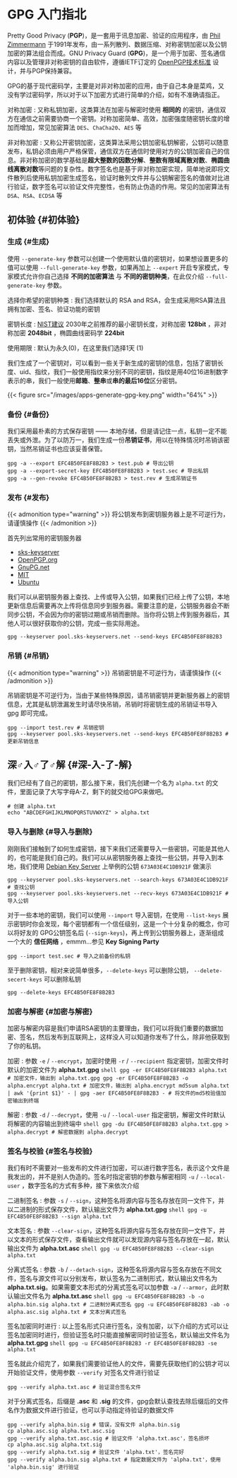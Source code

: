 # GPG 入门指北


Pretty Good Privacy (**PGP**)，是一套用于讯息加密、验证的应用程序，由 [Phil
Zimmermann](https://en.wikipedia.org/wiki/Phil_Zimmermann) 于1991年发布，由一系列散列、数据压缩、对称密钥加密以及公钥加密的算法组合而成。GNU Privacy Guard (**GPG**)，是一个用于加密、签名通信内容以及管理非对称密钥的自由软件，遵循IETF订定的 [OpenPGP技术标准](https://tools.ietf.org/html/rfc4880) 设计，并与PGP保持兼容。

GPG的基于现代密码学，主要是对非对称加密的应用，由于自己本身是菜鸡，又没有学过密码学，所以对于以下加密方式进行简单的介绍，如有不准确请指正。

对称加密
: 又称私钥加密，这类算法在加密与解密时使用 **相同的** 的密钥，通信双方在通信之前需要协商一个密钥。对称加密简单、高效，加密强度随密钥长度的增加而增加，常见加密算法 `DES`​、​`ChaCha20`​、​`AES` 等

非对称加密
: 又称公开密钥加密，这类算法采用公钥加密私钥解密，公钥可以随意发布，私钥必须由用户严格保管，通信双方在通信时使用对方的公钥加密自己的信息。非对称加密的数学基础是​**超大整数的因数分解**​、​**整数有限域离散对数**​、​**椭圆曲线离散对数**​等问题的复杂性。数字签名也是基于非对称加密实现，简单地说即将文件散列后使用私钥加密生成签名，验证时散列文件并与公钥解密签名的值做对比进行验证，数字签名可以验证文件完整性，也有防止伪造的作用。常见的加密算法有 `DSA`​、​`RSA`​、​`ECDSA` 等


## 初体验 {#初体验}


### 生成 {#生成}

使用 `--generate-key` 参数可以创建一个使用默认值的密钥对，如果想设置更多的值可以使用 `--full-generate-key` 参数，如果再加上 `--expert` 开启专家模式，专家模式允许你自己选择 **不同的加密算法** 与 **不同的密钥种类**​，在此仅介绍
`--full-generate-key` 参数。

选择你希望的密钥种类
: 我们选择默认的 <span class="underline">RSA and RSA</span>​，会生成采用RSA算法且拥有加密、签名、验证功能的密钥

密钥长度
: [NIST建议](https://www.keylength.com/en/4/) 2030年之前推荐的最小密钥长度，对称加密 **128bit** ，非对称加密
    **2048bit** ，椭圆曲线密码学 **224bit**

使用期限
: 默认为永久(0)，在这里我们选择1天 (1)

我们生成了一个密钥对，可以看到一些关于新生成的密钥的信息，包括了密钥长度、uid、指纹，我们一般使用指纹来分别不同的密钥，指纹是用40位16进制数字表示的串，我们一般使用​**邮箱**​、​**整串**​或​**串的最后16位**​区分密钥。

{{< figure src="/images/apps-generate-gpg-key.png" width="64%" >}}


### 备份 {#备份}

我们采用最朴素的方式保存密钥 —— 本地存储，但是请记住一点，私钥一定不能丢失或外泄。为了以防万一，我们生成一份​**吊销证书**​，用以在特殊情况时吊销该密钥，当然吊销证书也应该妥善保管。

```shell
gpg -a --export EFC4B50FE8F8B2B3 > test.pub # 导出公钥
gpg -a --export-secret-key EFC4B50FE8F8B2B3 > test.sec # 导出私钥
gpg -a --gen-revoke EFC4B50FE8F8B2B3 > test.rev # 生成吊销证书
```


### 发布 {#发布}

{{< admonition type="warning" >}}
将公钥发布到密钥服务器上是不可逆行为，请谨慎操作
{{< /admonition >}}

首先列出常用的密钥服务器

-   [sks-keyserver](http://pool.sks-keyservers.net)
-   [OpenPGP.org](https://keys.openpgp.org)
-   [GnuPG.net](http://keys.gnupg.net)
-   [MIT](https://pgp.mit.edu)
-   [Ubuntu](http://keyserver.ubuntu.com)

我们可以从密钥服务器上查找、上传或导入公钥，如果我们已经上传了公钥，本地更新信息后需要再次上传将信息同步到服务器。需要注意的是，公钥服务器会不断同步公钥，不会因为你的密钥过期或吊销而删除。当你将公钥上传到服务器后，其他人可以很好获取你的公钥，完成一些实际用途。

```shell
gpg --keyserver pool.sks-keyservers.net --send-keys EFC4B50FE8F8B2B3
```


### 吊销 {#吊销}

{{< admonition type="warning" >}}
吊销密钥是不可逆行为，请谨慎操作
{{< /admonition >}}

吊销密钥是不可逆行为，当由于某些特殊原因，请吊销密钥并更新服务器上的密钥信息，尤其是私钥泄漏发生时请尽快吊销，吊销时将密钥生成的吊销证书导入 gpg 即可完成。

```shell
gpg --import test.rev # 吊销密钥
gpg --keyserver pool.sks-keyservers.net --send-keys EFC4B50FE8F8B2B3 # 更新吊销信息
```


## 深♂入♂了♂解 {#深-入-了-解}

我们已经有了自己的密钥，那么接下来，我们先创建一个名为 `alpha.txt` 的文件，里面记录了大写字母A-Z，剩下的就交给GPG来做吧。

```shell
# 创建 alpha.txt
echo "ABCDEFGHIJKLMNOPQRSTUVWXYZ" > alpha.txt
```


### 导入与删除 {#导入与删除}

刚刚我们接触到了如何生成密钥，接下来我们还需要导入一些密钥，可能是其他人的，也可能是我们自己的。我们可以从密钥服务器上查找一些公钥，并导入到本地，我们使用
[Debian Key Server](https://keyring.debian.org/) 上举例的公钥 `673A03E4C1DB921F` 做演示

```shell
gpg --keyserver pool.sks-keyservers.net --search-keys 673A03E4C1DB921F # 查找公钥
gpg --keyserver pool.sks-keyservers.net --recv-keys 673A03E4C1DB921F # 导入公钥
```

对于一些本地的密钥，我们可以使用 `--import` 导入密钥，在使用 `--list-keys` 展示密钥时你会发现，每个密钥都有一个信任级别，这是一个十分复杂的概念，你可以将好友的
GPG公钥签名后 (`--sign-keys`)，再上传到公钥服务器上，逐渐组成一个大的 **信任网络**
，emmm...参见 **Key Signing Party**

```shell
gpg --import test.sec # 导入之前备份的私钥
```

至于删除密钥，相对来说简单很多，​`--delete-keys` 可以删除公钥，
`--delete-secert-keys` 可以删除私钥

```shell
gpg --delete-keys EFC4B50FE8F8B2B3
```


### 加密与解密 {#加密与解密}

加密与解密内容是我们申请RSA密钥的主要理由，我们可以将我们重要的数据加密、签名，然后发布到互联网上，这样没人可以知道你发布了什么，除非他获取到了你的私钥。

加密
: 参数 `-e` / `--encrypt`​，加密时使用 `-r` / `--recipient` 指定密钥，加密文件时默认的加密文件为 **alpha.txt.gpg**
    ```shell
    gpg -er EFC4B50FE8F8B2B3 alpha.txt # 加密文件，输出到 alpha.txt.gpg
    gpg -er EFC4B50FE8F8B2B3 -o alpha.encrypt alpha.txt # 加密文件，输出到 alpha.encrypt
    md5sum alpha.txt | awk '{print $1}' - | gpg -aer EFC4B50FE8F8B2B3 - # 将文件的md5校验值加密输出到终端
    ```


解密
: 参数 `-d` / `--decrypt`​，使用 `-u` / `--local-user` 指定密钥，解密文件时默认将解密的内容输出到终端中
    ```shell
    gpg -du EFC4B50FE8F8B2B3 alpha.txt.gpg > alpha.decrypt # 解密数据到 alpha.decrypt
    ```


### 签名与校验 {#签名与校验}

我们有时不需要对一些发布的文件进行加密，可以进行数字签名，表示这个文件是我发出的，并不是别人伪造的。签名时指定密钥的参数与解密相同 `-u` / `--local-user` ，数字签名的方式有多种，接下来依次介绍

二进制签名
: 参数 `-s` / `--sign`​，这种签名将源内容与签名存放在同一文件下，并以二进制的形式保存文件，默认输出文件为 **alpha.txt.gpg**
    ```shell
    gpg -u EFC4B50FE8F8B2B3 --sign alpha.txt
    ```

文本签名
: 参数 `--clear-sign`​，这种签名将源内容与签名存放在同一文件下，并以文本的形式保存文件，查看输出文件就可以发现源内容与签名存放在一起，默认输出文件为
    **alpha.txt.asc**
    ```shell
    gpg -u EFC4B50FE8F8B2B3 --clear-sign alpha.txt
    ```

分离式签名
: 参数 `-b` / `--detach-sign`​，这种签名将源内容与签名存放在不同文件，签名与源文件可以分别发布，默认签名为二进制形式，默认输出文件名为 **alpha.txt.sig**​。如果需要文本形式的分离式签名可以加参数 `-a` / `--armor`​，此时默认输出文件名为 **alpha.txt.asc**
    ```shell
    gpg -u EFC4B50FE8F8B2B3 -b -o alpha.bin.sig alpha.txt # 二进制分离式签名
    gpg -u EFC4B50FE8F8B2B3 -ab -o alpha.asc.sig alpha.txt # 文本分离式签名
    ```

签名加密同时进行
: 以上签名形式只进行签名，没有加密，以下介绍的方式可以让签名加密同时进行，但验证签名时只能直接解密同时验证签名，默认输出文件名为 **alpha.txt.gpg**
    ```shell
    gpg -u EFC4B50FE8F8B2B3 -r EFC4B50FE8F8B2B3 -se alpha.txt
    ```

签名就此介绍完了，如果我们需要验证他人的文件，需要先获取他们的公钥才可以开始验证文件，使用参数 `--verify` 对签名文件进行验证

```shell
gpg --verify alpha.txt.asc # 验证混合签名文件
```

对于分离式签名，后缀是 **.asc** 和 **.sig** 的文件，gpg会默认查找去除后缀后的文件名作为数据文件进行验证，也可以手动指定待验证的数据文件

```shell
gpg --verify alpha.bin.sig # 错误，没有文件 alpha.bin.sig
cp alpha.asc.sig alpha.txt.asc.sig
gpg --verify alpha.txt.asc.sig # 验证文件 'alpha.txt.asc'，签名损坏
cp alpha.asc.sig alpha.txt.sig
gpg --verify alpha.txt.sig # 验证文件 'alpha.txt'，签名完好
gpg --verify alpha.bin.sig alpha.txt # 指定数据文件为 'alpha.txt'，使用 'alpha.bin.sig' 进行验证
```
